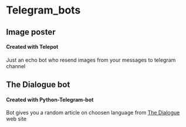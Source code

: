 # Telegram_bots

## Image poster
#### Created with Telepot</br>
Just an echo bot who resend images from your messages to telegram channel

## The Dialogue bot
#### Created with Python-Telegram-bot</br>
Bot gives you a random article on choosen language from [The Dialogue](http://www.the-dialogue.com/en/) web site
